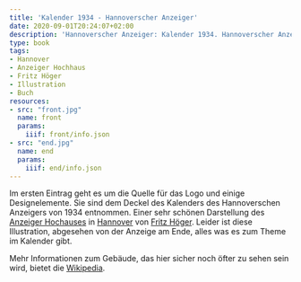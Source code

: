 ```yaml
---
title: 'Kalender 1934 - Hannoverscher Anzeiger'
date: 2020-09-01T20:24:07+02:00
description: 'Hannoverscher Anzeiger: Kalender 1934. Hannoverscher Anzeiger, Hannover 1934.'
type: book
tags:
- Hannover
- Anzeiger Hochhaus
- Fritz Höger
- Illustration
- Buch
resources:
- src: "front.jpg"
  name: front
  params:
    iiif: front/info.json
- src: "end.jpg"
  name: end
  params:
    iiif: end/info.json
---
```


Im ersten Eintrag geht es um die Quelle für das Logo und einige Designelemente. Sie sind dem Deckel des Kalenders des Hannoverschen Anzeigers von 1934 entnommen. Einer sehr schönen Darstellung des [Anzeiger Hochauses](/tags/anzeiger-hochaus) in [Hannover](/tags/hannover) von [Fritz Höger](/tags/fritz-hoeger). Leider ist diese Illustration, abgesehen von der Anzeige am Ende, alles was es zum Theme im Kalender gibt.

<!--more-->

Mehr Informationen zum Gebäude, das hier sicher noch öfter zu sehen sein wird, bietet die [Wikipedia](https://de.wikipedia.org/wiki/Anzeiger-Hochhaus).
